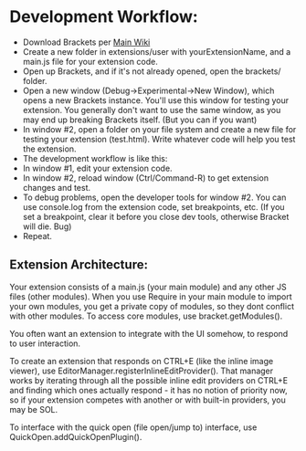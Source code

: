 # Development Workflow:
* Download Brackets per [Main Wiki](https://github.com/adobe/brackets/wiki)
* Create a new folder in extensions/user with yourExtensionName, and a main.js file for your extension code.
* Open up Brackets, and if it's not already opened, open the brackets/ folder.
* Open a new window (Debug->Experimental->New Window), which opens a new Brackets instance. You'll use this window for testing your extension. You generally don't want to use the same window, as you may end up breaking Brackets itself. (But you can if you want)
* In window #2, open a folder on your file system and create a new file for testing your extension (test.html). Write whatever code will help you test the extension.
* The development workflow is like this:
 * In window #1, edit your extension code.
 * In window #2, reload window (Ctrl/Command-R) to get extension changes and test.
 * To debug problems, open the developer tools for window #2. You can use console.log from the extension code, set breakpoints, etc. (If you set a breakpoint, clear it before you close dev tools, otherwise Bracket will die. Bug)
  * Repeat. 

## Extension Architecture:

Your extension consists of a main.js (your main module) and any other JS files (other modules). When you use Require in your main module to import your own modules, you get a private copy of modules, so they dont conflict with other modules. To access core modules, use bracket.getModules().

You often want an extension to integrate with the UI somehow, to respond to user interaction. 

To create an extension that responds on CTRL+E (like the inline image viewer), use EditorManager.registerInlineEditProvider(). That manager works by iterating through all the possible inline edit providers on CTRL+E and finding which ones actually respond - it has no notion of priority now, so if your extension competes with another or with built-in providers, you may be SOL. 

To interface with the quick open (file open/jump to) interface, use QuickOpen.addQuickOpenPlugin(). 